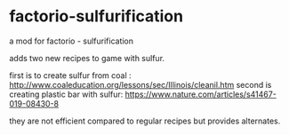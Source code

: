 # factorio-sulfurification
a mod for factorio - sulfurification

adds two new recipes to game with sulfur.

first is to create sulfur from coal : http://www.coaleducation.org/lessons/sec/Illinois/cleanil.htm
second is creating plastic bar with sulfur: https://www.nature.com/articles/s41467-019-08430-8

they are not efficient compared to regular recipes but provides alternates.
